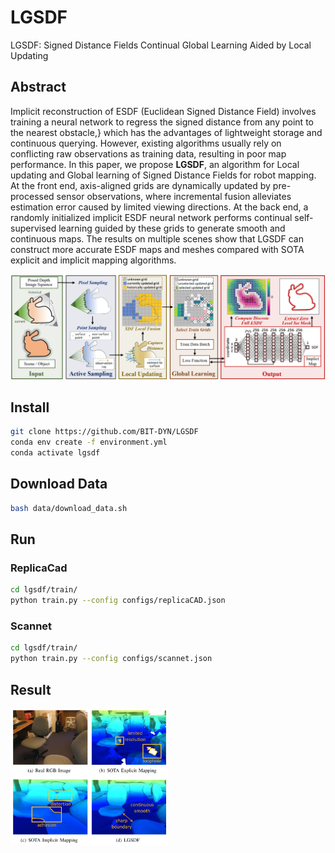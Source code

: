 # LGSDF
LGSDF: Signed Distance Fields Continual Global Learning Aided by Local Updating
 ## Abstract
 
Implicit reconstruction of ESDF (Euclidean Signed Distance Field) involves training a neural network to regress the signed distance from any point to the nearest obstacle,} which has the advantages of lightweight storage and continuous querying. However, existing algorithms usually rely on conflicting raw observations as training data, resulting in poor map performance. In this paper, we propose **LGSDF**, an algorithm for Local updating and Global learning of Signed Distance Fields for robot mapping. At the front end, axis-aligned grids are dynamically updated by pre-processed sensor observations, where incremental fusion alleviates estimation error caused by limited viewing directions. At the back end, a randomly initialized implicit ESDF neural network performs continual self-supervised learning guided by these grids to generate smooth and continuous maps. The results on multiple scenes show that LGSDF can construct more accurate ESDF maps and meshes compared with SOTA explicit and implicit mapping algorithms. 
 
<img src="https://github.com/BIT-DYN/LGSDF/blob/main/figs/framework.png" >

## Install
```bash
git clone https://github.com/BIT-DYN/LGSDF
conda env create -f environment.yml
conda activate lgsdf
```

## Download Data

```bash
bash data/download_data.sh
```

## Run

### ReplicaCad
```bash
cd lgsdf/train/
python train.py --config configs/replicaCAD.json
```
### Scannet
```bash
cd lgsdf/train/
python train.py --config configs/scannet.json
```

## Result
<img src="https://github.com/BIT-DYN/LGSDF/blob/main/figs/com.png"  width="50%">
